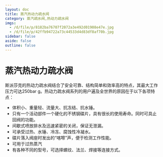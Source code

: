 ```yaml
---
layout: doc
title: 蒸汽热动力疏水阀
category: 蒸汽疏水阀,热动力疏水阀
imgs:
  - /d/file/p/8182ba76707f2072a3e492d01908e47e.jpg
  - /d/file/p/42ffb94722a73c44533d4d83df8af70b.jpg
sidebar: false
aside: false
outline: false
---
```


# 蒸汽热动力疏水阀

斯派莎克的热动力疏水阀结合了安全可靠、结构简单和效率高的特点，其最大工作压力可达250bar g。热动力疏水阀系列的用户遍及全世界的原因在于以下各项特点：

- 体积小、重量轻、流量大、抗冻结、抗水锤。
- 只有一个活动部件一个硬化的不锈钢碟片，具有很长的使用寿命。同时可具止回阀的功能。
- 间歇式喷放排水及迅速紧密的关闭，保证无泄漏。
- 可承受过热、水锤、冷冻、腐蚀性冷凝水。
- 碟片落入阀座时发出的“喀嚓”声，便于检测工作性能。
- 可用于过热蒸汽
- 有各种不同的型号，可选择螺纹、法兰、焊接等连接方式。

<AllProducts category="蒸汽疏水阀,热动力疏水阀" />
